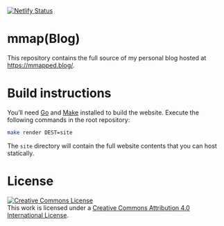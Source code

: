 [![Netlify Status](https://api.netlify.com/api/v1/badges/0bdb7e4b-61b1-4538-8727-39e2512fe945/deploy-status)](https://app.netlify.com/sites/infallible-khorana-f0cacc/deploys)

# mmap(Blog)

This repository contains the full source of my personal blog hosted at https://mmapped.blog/.

# Build instructions

You’ll need [Go](https://go.dev/) and [Make](https://www.gnu.org/software/make/) installed to build the website.
Execute the following commands in the root repository:

```bash
make render DEST=site
```

The `site` directory will contain the full website contents that you can host statically.

# License

<a rel="license" href="http://creativecommons.org/licenses/by/4.0/"><img alt="Creative Commons License" style="border-width:0" src="https://i.creativecommons.org/l/by/4.0/88x31.png" /></a><br />This work is licensed under a <a rel="license" href="http://creativecommons.org/licenses/by/4.0/">Creative Commons Attribution 4.0 International License</a>.
